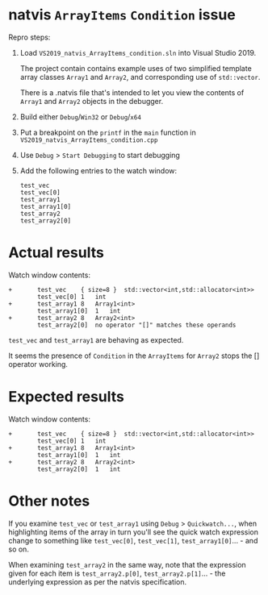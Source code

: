 # natvis `ArrayItems` `Condition` issue

Repro steps:

1. Load `VS2019_natvis_ArrayItems_condition.sln` into Visual Studio
   2019.
   
   The project contain contains example uses of two simplified
   template array classes `Array1` and `Array2`, and corresponding use
   of `std::vector`.
   
   There is a .natvis file that's intended to let you view the
   contents of `Array1` and `Array2` objects in the debugger.
   
2. Build either `Debug`/`Win32` or `Debug`/`x64`

3. Put a breakpoint on the `printf` in the `main` function in
   `VS2019_natvis_ArrayItems_condition.cpp`

4. Use `Debug` > `Start Debugging` to start debugging

5. Add the following entries to the watch window:

       test_vec
       test_vec[0]
       test_array1
       test_array1[0]
       test_array2
       test_array2[0]
       
# Actual results

Watch window contents:

    +       test_vec    { size=8 }  std::vector<int,std::allocator<int>>
            test_vec[0] 1   int
    +       test_array1 8   Array1<int>
            test_array1[0]  1   int
    +       test_array2 8   Array2<int>
            test_array2[0]  no operator "[]" matches these operands 

`test_vec` and `test_array1` are behaving as expected.

It seems the presence of `Condition` in the `ArrayItems` for `Array2`
stops the [] operator working.

# Expected results

Watch window contents:

    +       test_vec    { size=8 }  std::vector<int,std::allocator<int>>
            test_vec[0] 1   int
    +       test_array1 8   Array1<int>
            test_array1[0]  1   int
    +       test_array2 8   Array2<int>
            test_array2[0]  1   int

# Other notes

If you examine `test_vec` or `test_array1` using `Debug` >
`Quickwatch...`, when highlighting items of the array in turn you'll
see the quick watch expression change to something like `test_vec[0]`,
`test_vec[1]`, `test_array1[0]`... - and so on.

When examining `test_array2` in the same way, note that the expression
given for each item is `test_array2.p[0]`, `test_array2.p[1]`... - the
underlying expression as per the natvis specification.

